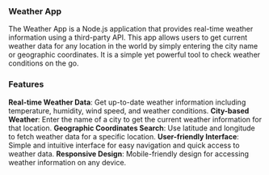 
### Weather App
The Weather App is a Node.js application that provides real-time weather information using a third-party API. This app allows users to get current weather data for any location in the world by simply entering the city name or geographic coordinates. It is a simple yet powerful tool to check weather conditions on the go.

### Features
**Real-time Weather Data**: Get up-to-date weather information including temperature, humidity, wind speed, and weather conditions.
**City-based Weather**: Enter the name of a city to get the current weather information for that location.
**Geographic Coordinates Search**: Use latitude and longitude to fetch weather data for a specific location.
**User-friendly Interface**: Simple and intuitive interface for easy navigation and quick access to weather data.
**Responsive Design**: Mobile-friendly design for accessing weather information on any device.
